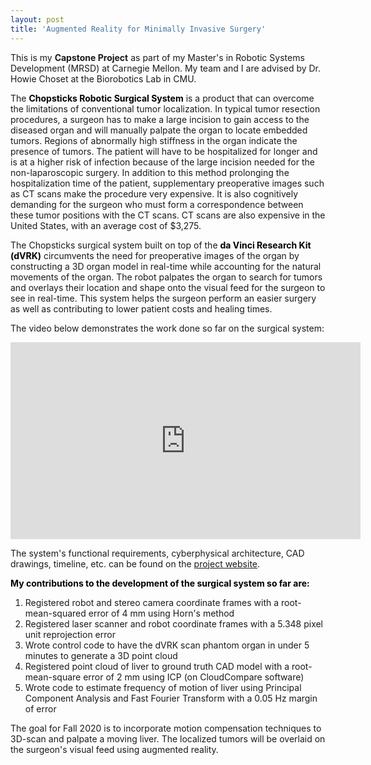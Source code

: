 ```yaml
---
layout: post
title: 'Augmented Reality for Minimally Invasive Surgery'
---
```

This is my <b>Capstone Project</b> as part of my Master's in Robotic Systems Development (MRSD) at Carnegie Mellon. My team and I are advised by Dr. Howie Choset at the Biorobotics Lab in CMU.

The <font color = "black"><b>Chopsticks Robotic Surgical System</b></font> is a product that can overcome the limitations of conventional tumor localization. In typical tumor resection procedures, a surgeon has to make a large incision to gain access to the diseased organ and will manually palpate the organ to locate embedded tumors. Regions of abnormally high stiffness in the organ indicate the presence of tumors. The patient will have to be hospitalized for longer and is at a higher risk of infection because of the large incision needed for the non-laparoscopic surgery. In addition to this method prolonging the hospitalization time of the patient, supplementary preoperative images such as CT scans make the procedure very expensive. It is also cognitively demanding for the surgeon who must form a correspondence between these tumor positions with the CT scans. CT scans are also expensive in the United States, with an average cost of $3,275.

The Chopsticks surgical system built on top of the <font color = "black"><b>da Vinci Research Kit (dVRK)</b></font> circumvents the need for preoperative images of the organ by constructing a 3D organ model in real-time while accounting for the natural movements of the organ. The robot palpates the organ to search for tumors and overlays their location and shape onto the visual feed for the surgeon to see in real-time. This system helps the surgeon perform an easier surgery as well as contributing to lower patient costs and healing times.

The video below demonstrates the work done so far on the surgical system:

<iframe width="560" height="315" src="https://www.youtube.com/embed/tUwB2kyOg7o" frameborder="0" allow="accelerometer; autoplay; encrypted-media; gyroscope; picture-in-picture" allowfullscreen></iframe>

The system's functional requirements, cyberphysical architecture, CAD drawings, timeline, etc. can be found on the <a href="https://mrsdprojects.ri.cmu.edu/2020teama/">project website</a>.

<font color = "black"><b>My contributions to the development of the surgical system so far are:</b></font>
1. Registered robot and stereo camera coordinate frames with a root-mean-squared error of 4 mm using Horn's method
2. Registered laser scanner and robot coordinate frames with a 5.348 pixel unit reprojection error
3. Wrote control code to have the dVRK scan phantom organ in under 5 minutes to generate a 3D point cloud
4. Registered point cloud of liver to ground truth CAD model with a root-mean-square error of 2 mm using ICP (on CloudCompare software)
5. Wrote code to estimate frequency of motion of liver using Principal Component Analysis and Fast Fourier Transform with a 0.05 Hz margin of error

The goal for Fall 2020 is to incorporate motion compensation techniques to 3D-scan and palpate a moving liver. The localized tumors will be overlaid on the surgeon's visual feed using augmented reality.




